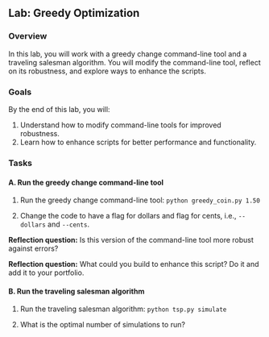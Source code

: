 ## Lab: Greedy Optimization

### Overview

In this lab, you will work with a greedy change command-line tool and a traveling salesman algorithm. You will modify the command-line tool, reflect on its robustness, and explore ways to enhance the scripts. 

### Goals

By the end of this lab, you will:

1. Understand how to modify command-line tools for improved robustness.
2. Learn how to enhance scripts for better performance and functionality.

### Tasks

#### A. Run the greedy change command-line tool

1. Run the greedy change command-line tool: `python greedy_coin.py 1.50`

2. Change the code to have a flag for dollars and flag for cents, i.e., `--dollars` and `--cents`.

**Reflection question:** Is this version of the command-line tool more robust against errors?

**Reflection question:** What could you build to enhance this script? Do it and add it to your portfolio.

#### B. Run the traveling salesman algorithm

1. Run the traveling salesman algorithm: `python tsp.py simulate`

2. What is the optimal number of simulations to run?